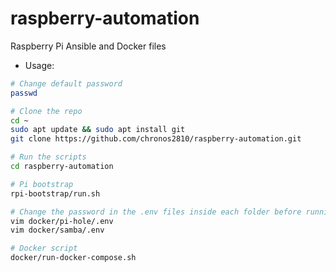 # raspberry-automation

Raspberry Pi Ansible and Docker files

- Usage:

```bash
# Change default password
passwd

# Clone the repo
cd ~
sudo apt update && sudo apt install git
git clone https://github.com/chronos2810/raspberry-automation.git

# Run the scripts
cd raspberry-automation

# Pi bootstrap
rpi-bootstrap/run.sh

# Change the password in the .env files inside each folder before running the docker scripts
vim docker/pi-hole/.env
vim docker/samba/.env

# Docker script
docker/run-docker-compose.sh
```
